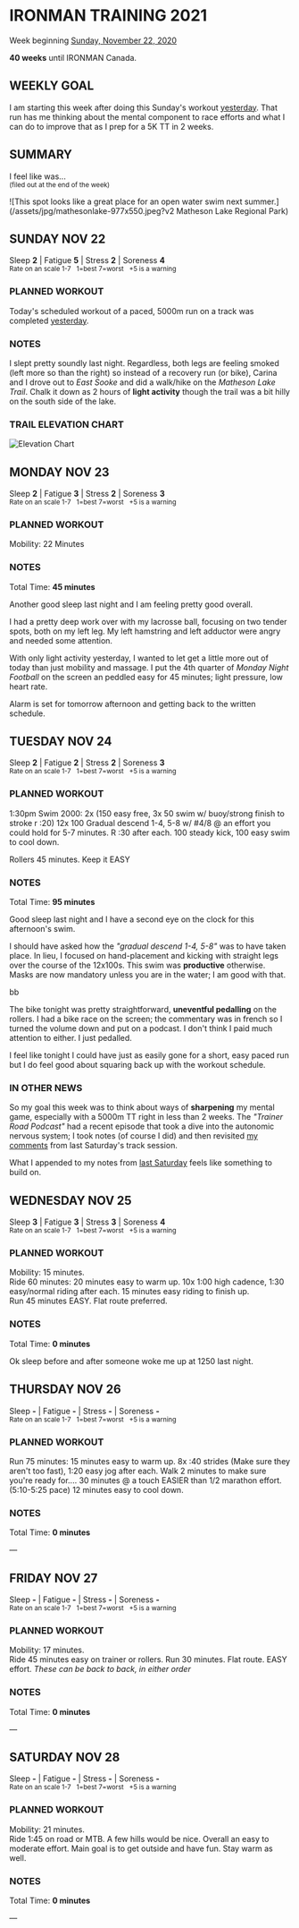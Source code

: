 # IRONMAN TRAINING 2021
Week beginning [Sunday, November 22, 2020](javascript:flick('sun');)

**40 weeks** until IRONMAN Canada.

## WEEKLY GOAL
I am starting this week after doing this Sunday's workout [yesterday](ironman2021-41weeksout?sat).  That run has me thinking about the mental component to race efforts and what I can do to improve that as I prep for a 5K TT in 2 weeks.

## SUMMARY
I feel like was...   
<sup>(filed out at the end of the week)</sup>
<!--OVERTRAINING|ON THE EDGE|STAYING CONSISTENT|LAGGING A BIT-->

![This spot looks like a great place for an open water swim next summer.](/assets/jpg/mathesonlake-977x550.jpeg?v2 Matheson Lake Regional Park)

## SUNDAY NOV 22
Sleep **2** | Fatigue **5** | Stress **2** | Soreness **4**  
<sup>Rate on an scale 1-7 &nbsp; 1=best 7=worst &nbsp; +5 is a warning</sup>

### PLANNED WORKOUT 
Today's scheduled workout of a paced, 5000m run on a track was completed [yesterday](ironman2021-41weeksout?sat). 

### NOTES
I slept pretty soundly last night.  Regardless, both legs are feeling smoked (left more so than the right) so instead of a recovery run (or bike), Carina and I drove out to _East Sooke_ and did a walk/hike on the _Matheson Lake Trail_.  Chalk it down as 2 hours of **light activity** though the trail was a bit hilly on the south side of the lake. 

### TRAIL ELEVATION CHART
![Elevation Chart](/assets/jpg/elevation-20201122.jpeg)

<!---->
## MONDAY NOV 23
Sleep **2** | Fatigue **3** | Stress **2** | Soreness **3**  
<sup>Rate on an scale 1-7 &nbsp; 1=best 7=worst &nbsp; +5 is a warning</sup>

### PLANNED WORKOUT
Mobility: 22 Minutes

### NOTES
Total Time: **45 minutes**

Another good sleep last night and I am feeling pretty good overall.

I had a pretty deep work over with my lacrosse ball, focusing on two tender spots, both on my left leg.  My left hamstring and left adductor were angry and needed some attention.

With only light activity yesterday, I wanted to let get a little more out of today than just mobility and massage.  I put the 4th quarter of _Monday Night Football_ on the screen an peddled easy for 45 minutes; light pressure, low heart rate.  

Alarm is set for tomorrow afternoon and getting back to the written schedule.

<!---->
## TUESDAY NOV 24
Sleep **2** | Fatigue **2** | Stress **2** | Soreness **3**  
<sup>Rate on an scale 1-7 &nbsp; 1=best 7=worst &nbsp; +5 is a warning</sup>

### PLANNED WORKOUT
1:30pm Swim 2000: 2x (150 easy free, 3x 50 swim w/ buoy/strong finish to stroke r :20) 12x 100 Gradual descend 1-4, 5-8 w/ #4/8 @ an effort you could hold for 5-7 minutes. R :30 after each. 100 steady kick, 100 easy swim to cool down. 

Rollers 45 minutes. Keep it EASY

### NOTES
Total Time: **95 minutes**

Good sleep last night and I have a second eye on the clock for this afternoon's swim.

I should have asked how the _"gradual descend 1-4, 5-8"_ was to have taken place.  In lieu, I focused on hand-placement and kicking with straight legs over the course of the 12x100s.  This swim was **productive** otherwise.  Masks are now mandatory unless you are in the water; I am good with that.
<!---->bb
The bike tonight was pretty straightforward, **uneventful pedalling** on the rollers.  I had a bike race on the screen; the commentary was in french so I turned the volume down and put on a podcast.  I don't think I paid much attention to either.  I just pedalled.

I feel like tonight I could have just as easily gone for a short, easy paced run but I do feel good about squaring back up with the workout schedule.

### IN OTHER NEWS
So my goal this week was to think about ways of **sharpening** my mental game, especially with a 5000m TT right in less than 2 weeks.  The _"Trainer Road Podcast"_ had a recent episode that took a dive into the autonomic nervous system; I took notes (of course I did) and then revisited [my comments](ironman2021-41weeksout?sat) from last Saturday's track session.

What I appended to my notes from [last Saturday](ironman2021-41weeksout?sat) feels like something to build on.

<!---->
## WEDNESDAY NOV 25
Sleep **3** | Fatigue **3** | Stress **3** | Soreness **4**  
<sup>Rate on an scale 1-7 &nbsp; 1=best 7=worst &nbsp; +5 is a warning</sup>

### PLANNED WORKOUT
Mobility: 15 minutes.  
Ride 60 minutes: 20 minutes easy to warm up. 10x 1:00 high cadence, 1:30 easy/normal riding after each. 15 minutes easy riding to finish up.   
Run 45 minutes EASY. Flat route preferred. 

### NOTES
Total Time: **0 minutes**

Ok sleep before and after someone woke me up at 1250 last night.


<!---->
## THURSDAY NOV 26
Sleep **-** | Fatigue **-** | Stress **-** | Soreness **-**  
<sup>Rate on an scale 1-7 &nbsp; 1=best 7=worst &nbsp; +5 is a warning</sup>

### PLANNED WORKOUT
Run 75 minutes: 15 minutes easy to warm up. 8x :40 strides (Make sure they aren't too fast), 1:20 easy jog after each. Walk 2 minutes to make sure you're ready for.... 30 minutes @ a touch EASIER than 1/2 marathon effort. (5:10-5:25 pace) 12 minutes easy to cool down.

### NOTES
Total Time: **0 minutes**

&mdash; 


<!---->
## FRIDAY NOV 27
Sleep **-** | Fatigue **-** | Stress **-** | Soreness **-**  
<sup>Rate on an scale 1-7 &nbsp; 1=best 7=worst &nbsp; +5 is a warning</sup>

### PLANNED WORKOUT
Mobility: 17 minutes.   
Ride 45 minutes easy on trainer or rollers. 
Run 30 minutes. Flat route. EASY effort. 
*These can be back to back, in either order*

### NOTES
Total Time: **0 minutes**

&mdash;

<!---->
## SATURDAY NOV 28
Sleep **-** | Fatigue **-** | Stress **-** | Soreness **-**  
<sup>Rate on an scale 1-7 &nbsp; 1=best 7=worst &nbsp; +5 is a warning</sup>

### PLANNED WORKOUT
Mobility: 21 minutes.    
Ride 1:45 on road or MTB. A few hills would be nice. Overall an easy to moderate effort. Main goal is to get outside and have fun. Stay warm as well.

### NOTES
Total Time: **0 minutes**

&mdash;
